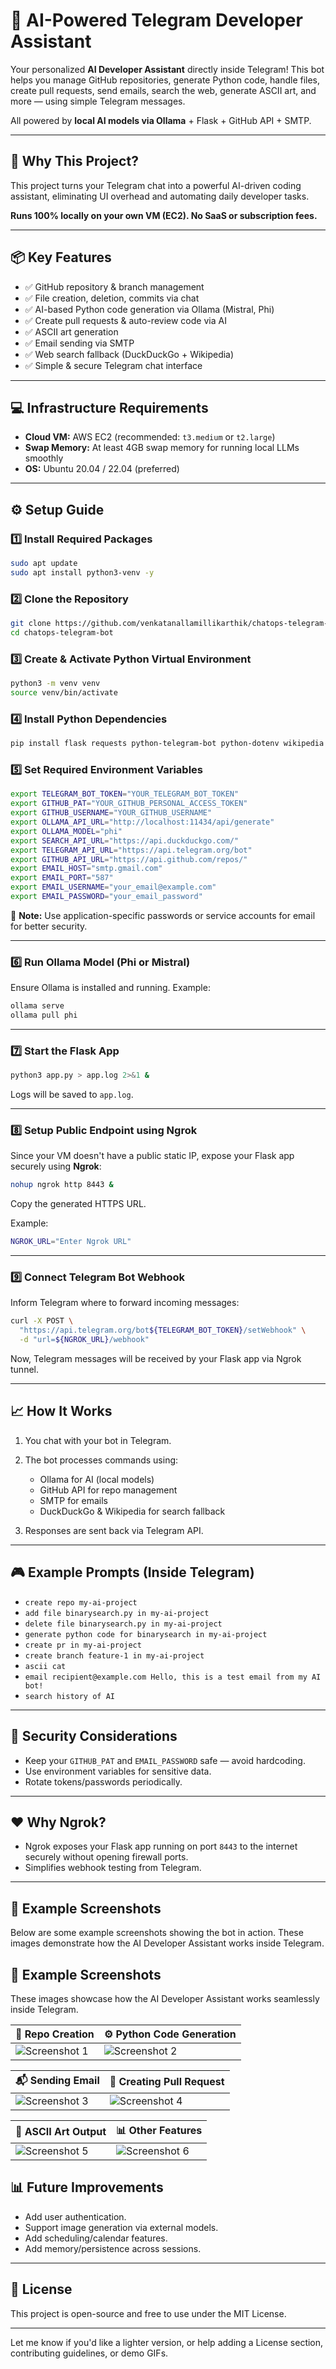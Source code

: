 # 🚀 AI-Powered Telegram Developer Assistant

Your personalized **AI Developer Assistant** directly inside Telegram!
This bot helps you manage GitHub repositories, generate Python code, handle files, create pull requests, send emails, search the web, generate ASCII art, and more — using simple Telegram messages.

All powered by **local AI models via Ollama** + Flask + GitHub API + SMTP.

---

## 📌 Why This Project?

This project turns your Telegram chat into a powerful AI-driven coding assistant, eliminating UI overhead and automating daily developer tasks.

**Runs 100% locally on your own VM (EC2). No SaaS or subscription fees.**

---

## 📦 Key Features

* ✅ GitHub repository & branch management
* ✅ File creation, deletion, commits via chat
* ✅ AI-based Python code generation via Ollama (Mistral, Phi)
* ✅ Create pull requests & auto-review code via AI
* ✅ ASCII art generation
* ✅ Email sending via SMTP
* ✅ Web search fallback (DuckDuckGo + Wikipedia)
* ✅ Simple & secure Telegram chat interface

---

## 💻 Infrastructure Requirements

* **Cloud VM:** AWS EC2 (recommended: `t3.medium` or `t2.large`)
* **Swap Memory:** At least 4GB swap memory for running local LLMs smoothly
* **OS:** Ubuntu 20.04 / 22.04 (preferred)

---

## ⚙️ Setup Guide

### 1️⃣ Install Required Packages

```bash
sudo apt update
sudo apt install python3-venv -y
```

### 2️⃣ Clone the Repository

```bash
git clone https://github.com/venkatanallamillikarthik/chatops-telegram-bot.git
cd chatops-telegram-bot
```

### 3️⃣ Create & Activate Python Virtual Environment

```bash
python3 -m venv venv
source venv/bin/activate
```

### 4️⃣ Install Python Dependencies

```bash
pip install flask requests python-telegram-bot python-dotenv wikipedia
```

### 5️⃣ Set Required Environment Variables

```bash
export TELEGRAM_BOT_TOKEN="YOUR_TELEGRAM_BOT_TOKEN"
export GITHUB_PAT="YOUR_GITHUB_PERSONAL_ACCESS_TOKEN"
export GITHUB_USERNAME="YOUR_GITHUB_USERNAME"
export OLLAMA_API_URL="http://localhost:11434/api/generate"
export OLLAMA_MODEL="phi"
export SEARCH_API_URL="https://api.duckduckgo.com/"
export TELEGRAM_API_URL="https://api.telegram.org/bot"
export GITHUB_API_URL="https://api.github.com/repos/"
export EMAIL_HOST="smtp.gmail.com"
export EMAIL_PORT="587"
export EMAIL_USERNAME="your_email@example.com"
export EMAIL_PASSWORD="your_email_password"
```

🔑 **Note:** Use application-specific passwords or service accounts for email for better security.

---

### 6️⃣ Run Ollama Model (Phi or Mistral)

Ensure Ollama is installed and running. Example:

```bash
ollama serve
ollama pull phi
```

---

### 7️⃣ Start the Flask App

```bash
python3 app.py > app.log 2>&1 &
```

Logs will be saved to `app.log`.

---

### 8️⃣ Setup Public Endpoint using Ngrok

Since your VM doesn't have a public static IP, expose your Flask app securely using **Ngrok**:

```bash
nohup ngrok http 8443 &
```

Copy the generated HTTPS URL.

Example:

```bash
NGROK_URL="Enter Ngrok URL"
```

---

### 9️⃣ Connect Telegram Bot Webhook

Inform Telegram where to forward incoming messages:

```bash
curl -X POST \
  "https://api.telegram.org/bot${TELEGRAM_BOT_TOKEN}/setWebhook" \
  -d "url=${NGROK_URL}/webhook"
```

Now, Telegram messages will be received by your Flask app via Ngrok tunnel.

---

## 📈 How It Works

1. You chat with your bot in Telegram.
2. The bot processes commands using:

   * Ollama for AI (local models)
   * GitHub API for repo management
   * SMTP for emails
   * DuckDuckGo & Wikipedia for search fallback
3. Responses are sent back via Telegram API.

---

## 🎮 Example Prompts (Inside Telegram)

* `create repo my-ai-project`
* `add file binarysearch.py in my-ai-project`
* `delete file binarysearch.py in my-ai-project`
* `generate python code for binarysearch in my-ai-project`
* `create pr in my-ai-project`
* `create branch feature-1 in my-ai-project`
* `ascii cat`
* `email recipient@example.com Hello, this is a test email from my AI bot!`
* `search history of AI`

---

## 🔐 Security Considerations

* Keep your `GITHUB_PAT` and `EMAIL_PASSWORD` safe — avoid hardcoding.
* Use environment variables for sensitive data.
* Rotate tokens/passwords periodically.

---

## ❤️ Why Ngrok?

* Ngrok exposes your Flask app running on port `8443` to the internet securely without opening firewall ports.
* Simplifies webhook testing from Telegram.

---

## 📸 Example Screenshots

Below are some example screenshots showing the bot in action. These images demonstrate how the AI Developer Assistant works inside Telegram.

## 📸 Example Screenshots

These images showcase how the AI Developer Assistant works seamlessly inside Telegram.

| 📂 Repo Creation | ⚙️ Python Code Generation |
|------------------|----------------------------|
| ![Screenshot 1](Images/screenshot1.jpg) | ![Screenshot 2](Images/screenshot2.jpg) |

| 📬 Sending Email | 🔀 Creating Pull Request |
|------------------|---------------------------|
| ![Screenshot 3](Images/screenshot3.jpg) | ![Screenshot 4](Images/screenshot4.jpg) |

| 🎨 ASCII Art Output | 📊 Other Features |
|---------------------|-------------------|
| ![Screenshot 5](Images/screenshot5.jpg) | ![Screenshot 6](Images/screenshot6.jpg) |


## 📊 Future Improvements

* Add user authentication.
* Support image generation via external models.
* Add scheduling/calendar features.
* Add memory/persistence across sessions.

---

## 📜 License

This project is open-source and free to use under the MIT License.

---

Let me know if you'd like a lighter version, or help adding a License section, contributing guidelines, or demo GIFs.
